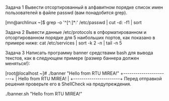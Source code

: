 Задача 1
Вывести отсортированный в алфавитном порядке список имен пользователей в файле passwd (вам понадобится grep).

[mn@archlinux ~]$ grep -o '^[^:]*:' /etc/passwd | cut -d: -f1 | sort


Задача 2
Вывести данные /etc/protocols в отформатированном и отсортированном порядке для 5 наибольших портов, как показано в примере ниже:
cat /etc/services | sort -k 2 -n | tail -n 5

Задача 3
Написать программу banner средствами bash для вывода текстов, как в следующем примере (размер баннера должен меняться!):

[root@localhost ~]# ./banner "Hello from RTU MIREA!"
+-----------------------+
| Hello from RTU MIREA! |
+-----------------------+
Перед отправкой решения проверьте его в ShellCheck на предупреждения.

 ./banner.sh "Hello from RTU MIREA!"

